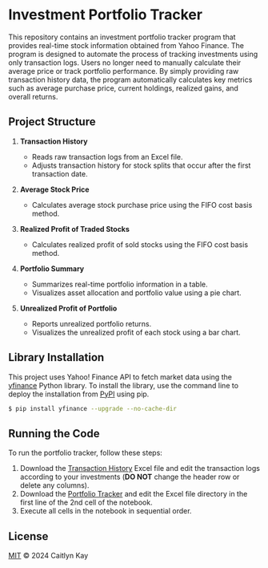 # Investment Portfolio Tracker

This repository contains an investment portfolio tracker program that provides real-time stock information obtained from Yahoo Finance. The program is designed to automate the process of tracking investments using only transaction logs. Users no longer need to manually calculate their average price or track portfolio performance. By simply providing raw transaction history data, the program automatically calculates key metrics such as average purchase price, current holdings, realized gains, and overall returns.

## Project Structure

1. **Transaction History**
    - Reads raw transaction logs from an Excel file.
    - Adjusts transaction history for stock splits that occur after the first transaction date.

2. **Average Stock Price**
    - Calculates average stock purchase price using the FIFO cost basis method.

3. **Realized Profit of Traded Stocks**
    - Calculates realized profit of sold stocks using the FIFO cost basis method.

4. **Portfolio Summary**
    - Summarizes real-time portfolio information in a table.
    - Visualizes asset allocation and portfolio value using a pie chart.

5. **Unrealized Profit of Portfolio**
    - Reports unrealized portfolio returns.
    - Visualizes the unrealized profit of each stock using a bar chart.

## Library Installation

This project uses Yahoo! Finance API to fetch market data using the [yfinance](https://pypi.org/project/yfinance/) Python library.
To install the library, use the command line to deploy the installation from [PyPI](https://pypi.org) using pip.
```sh
$ pip install yfinance --upgrade --no-cache-dir
```

## Running the Code

To run the portfolio tracker, follow these steps:

1. Download the [Transaction History](TransactionHistory.xlsx) Excel file and edit the transaction logs according to your investments (**DO NOT** change the header row or delete any columns).
2. Download the [Portfolio Tracker](PortfolioTracker.ipynb) and edit the Excel file directory in the first line of the 2nd cell of the notebook.
3. Execute all cells in the notebook in sequential order.

## License

[MIT](LICENSE) © 2024 Caitlyn Kay
